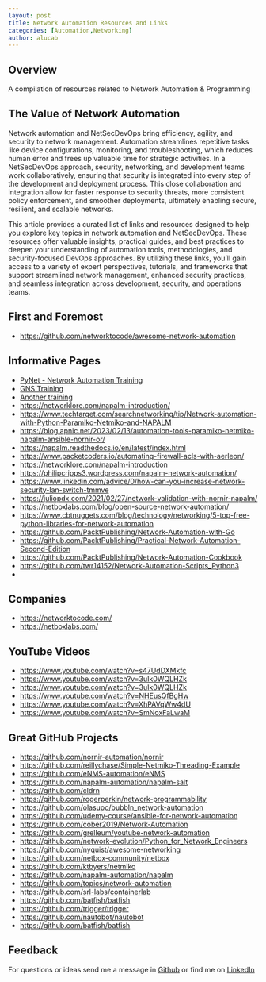 ```yaml
---
layout: post
title: Network Automation Resources and Links
categories: [Automation,Networking]
author: alucab
---
```


## Overview

A compilation of resources related to Network Automation & Programming

## The Value of Network Automation
Network automation and NetSecDevOps bring efficiency, agility, and security to network management. Automation streamlines repetitive tasks like device configurations, monitoring, and troubleshooting, which reduces human error and frees up valuable time for strategic activities. In a NetSecDevOps approach, security, networking, and development teams work collaboratively, ensuring that security is integrated into every step of the development and deployment process. This close collaboration and integration allow for faster response to security threats, more consistent policy enforcement, and smoother deployments, ultimately enabling secure, resilient, and scalable networks.

This article provides a curated list of links and resources designed to help you explore key topics in network automation and NetSecDevOps. These resources offer valuable insights, practical guides, and best practices to deepen your understanding of automation tools, methodologies, and security-focused DevOps approaches. By utilizing these links, you’ll gain access to a variety of expert perspectives, tutorials, and frameworks that support streamlined network management, enhanced security practices, and seamless integration across development, security, and operations teams.

## First and Foremost
- https://github.com/networktocode/awesome-network-automation
  
## Informative Pages

- [PyNet - Network Automation Training](https://pynet.twb-tech.com)
- [GNS Training](https://gns3.teachable.com/courses/314250/lectures/4839674)
- [Another training](https://encartalabs.com/cpl/python-network-automation-training-course.php)
- https://networklore.com/napalm-introduction/
- https://www.techtarget.com/searchnetworking/tip/Network-automation-with-Python-Paramiko-Netmiko-and-NAPALM
- https://blog.apnic.net/2023/02/13/automation-tools-paramiko-netmiko-napalm-ansible-nornir-or/
- https://napalm.readthedocs.io/en/latest/index.html
- https://www.packetcoders.io/automating-firewall-acls-with-aerleon/
- https://networklore.com/napalm-introduction
- https://philipcripps3.wordpress.com/napalm-network-automation/
- https://www.linkedin.com/advice/0/how-can-you-increase-network-security-lan-switch-tmmve
- https://juliopdx.com/2021/02/27/network-validation-with-nornir-napalm/
- https://netboxlabs.com/blog/open-source-network-automation/
- https://www.cbtnuggets.com/blog/technology/networking/5-top-free-python-libraries-for-network-automation
- https://github.com/PacktPublishing/Network-Automation-with-Go
- https://github.com/PacktPublishing/Practical-Network-Automation-Second-Edition
- https://github.com/PacktPublishing/Network-Automation-Cookbook
- https://github.com/twr14152/Network-Automation-Scripts_Python3
- 
  
## Companies
- https://networktocode.com/
- https://netboxlabs.com/
  
## YouTube Videos
- https://www.youtube.com/watch?v=s47UdDXMkfc
- https://www.youtube.com/watch?v=3uIk0WQLHZk
- https://www.youtube.com/watch?v=3uIk0WQLHZk
- https://www.youtube.com/watch?v=NHEusQfBgHw
- https://www.youtube.com/watch?v=XhPAVqWw4dU
- https://www.youtube.com/watch?v=SmNoxFaLwaM


## Great GitHub Projects

- https://github.com/nornir-automation/nornir
- https://github.com/reillychase/Simple-Netmiko-Threading-Example
- https://github.com/eNMS-automation/eNMS
- https://github.com/napalm-automation/napalm-salt
- https://github.com/cldrn
- https://github.com/rogerperkin/network-programmability
- https://github.com/olasupo/bubbln_network-automation
- https://github.com/udemy-course/ansible-for-network-automation
- https://github.com/cober2019/Network-Automation
- https://github.com/grelleum/youtube-network-automation
- https://github.com/network-evolution/Python_for_Network_Engineers
- https://github.com/nyquist/awesome-networking
- https://github.com/netbox-community/netbox
- https://github.com/ktbyers/netmiko
- https://github.com/napalm-automation/napalm
- https://github.com/topics/network-automation
- https://github.com/srl-labs/containerlab
- https://github.com/batfish/batfish
- https://github.com/trigger/trigger
- https://github.com/nautobot/nautobot
- https://github.com/batfish/batfish
  

## Feedback
For questions or ideas send me a message in [Github](https://github.com/alucab/vulnerabilitysheets) or find me on [LinkedIn](https://www.linkedin.com/in/alucab)


